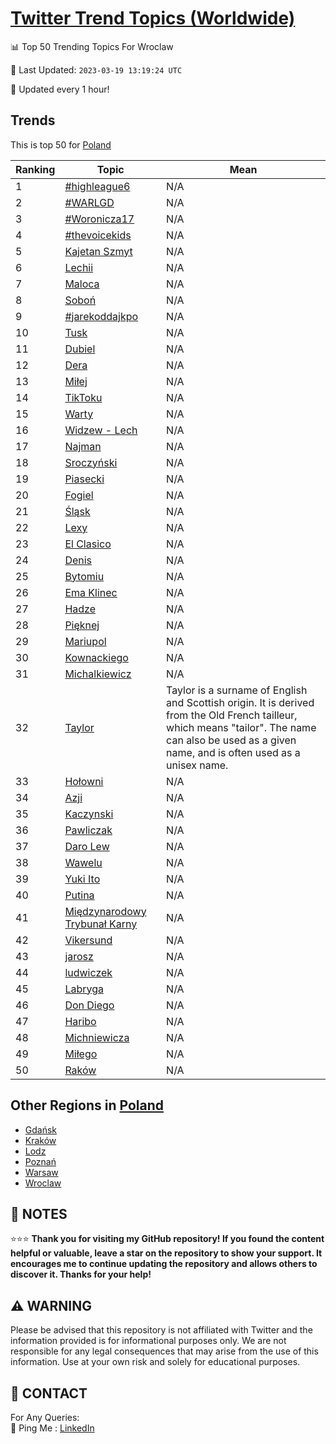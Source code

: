 [Twitter Trend Topics (Worldwide)](https://github.com/ErcinDedeoglu/Twitter-Trend-Topics)
==========


📊 Top 50 Trending Topics For Wroclaw

📆 Last Updated: `2023-03-19 13:19:24 UTC`

🔧 Updated every 1 hour!


## Trends

This is top 50 for [Poland](</Poland>)

| Ranking | Topic | Mean |
| ------- | ------------ | ------------ |
| 1 | [#highleague6](http://twitter.com/search?q=%23highleague6) | N/A |
| 2 | [#WARLGD](http://twitter.com/search?q=%23WARLGD) | N/A |
| 3 | [#Woronicza17](http://twitter.com/search?q=%23Woronicza17) | N/A |
| 4 | [#thevoicekids](http://twitter.com/search?q=%23thevoicekids) | N/A |
| 5 | [Kajetan Szmyt](http://twitter.com/search?q=Kajetan+Szmyt) | N/A |
| 6 | [Lechii](http://twitter.com/search?q=Lechii) | N/A |
| 7 | [Maloca](http://twitter.com/search?q=Maloca) | N/A |
| 8 | [Soboń](http://twitter.com/search?q=Sobo%c5%84) | N/A |
| 9 | [#jarekoddajkpo](http://twitter.com/search?q=%23jarekoddajkpo) | N/A |
| 10 | [Tusk](http://twitter.com/search?q=Tusk) | N/A |
| 11 | [Dubiel](http://twitter.com/search?q=Dubiel) | N/A |
| 12 | [Dera](http://twitter.com/search?q=Dera) | N/A |
| 13 | [Miłej](http://twitter.com/search?q=Mi%c5%82ej) | N/A |
| 14 | [TikToku](http://twitter.com/search?q=TikToku) | N/A |
| 15 | [Warty](http://twitter.com/search?q=Warty) | N/A |
| 16 | [Widzew - Lech](http://twitter.com/search?q=Widzew+-+Lech) | N/A |
| 17 | [Najman](http://twitter.com/search?q=Najman) | N/A |
| 18 | [Sroczyński](http://twitter.com/search?q=Sroczy%c5%84ski) | N/A |
| 19 | [Piasecki](http://twitter.com/search?q=Piasecki) | N/A |
| 20 | [Fogiel](http://twitter.com/search?q=Fogiel) | N/A |
| 21 | [Śląsk](http://twitter.com/search?q=%c5%9al%c4%85sk) | N/A |
| 22 | [Lexy](http://twitter.com/search?q=Lexy) | N/A |
| 23 | [El Clasico](http://twitter.com/search?q=El+Clasico) | N/A |
| 24 | [Denis](http://twitter.com/search?q=Denis) | N/A |
| 25 | [Bytomiu](http://twitter.com/search?q=Bytomiu) | N/A |
| 26 | [Ema Klinec](http://twitter.com/search?q=Ema+Klinec) | N/A |
| 27 | [Hadze](http://twitter.com/search?q=Hadze) | N/A |
| 28 | [Pięknej](http://twitter.com/search?q=Pi%c4%99knej) | N/A |
| 29 | [Mariupol](http://twitter.com/search?q=Mariupol) | N/A |
| 30 | [Kownackiego](http://twitter.com/search?q=Kownackiego) | N/A |
| 31 | [Michalkiewicz](http://twitter.com/search?q=Michalkiewicz) | N/A |
| 32 | [Taylor](http://twitter.com/search?q=Taylor) | Taylor is a surname of English and Scottish origin. It is derived from the Old French tailleur, which means "tailor". The name can also be used as a given name, and is often used as a unisex name. |
| 33 | [Hołowni](http://twitter.com/search?q=Ho%c5%82owni) | N/A |
| 34 | [Azji](http://twitter.com/search?q=Azji) | N/A |
| 35 | [Kaczynski](http://twitter.com/search?q=Kaczynski) | N/A |
| 36 | [Pawliczak](http://twitter.com/search?q=Pawliczak) | N/A |
| 37 | [Daro Lew](http://twitter.com/search?q=Daro+Lew) | N/A |
| 38 | [Wawelu](http://twitter.com/search?q=Wawelu) | N/A |
| 39 | [Yuki Ito](http://twitter.com/search?q=Yuki+Ito) | N/A |
| 40 | [Putina](http://twitter.com/search?q=Putina) | N/A |
| 41 | [Międzynarodowy Trybunał Karny](http://twitter.com/search?q=Mi%c4%99dzynarodowy+Trybuna%c5%82+Karny) | N/A |
| 42 | [Vikersund](http://twitter.com/search?q=Vikersund) | N/A |
| 43 | [jarosz](http://twitter.com/search?q=jarosz) | N/A |
| 44 | [ludwiczek](http://twitter.com/search?q=ludwiczek) | N/A |
| 45 | [Labryga](http://twitter.com/search?q=Labryga) | N/A |
| 46 | [Don Diego](http://twitter.com/search?q=Don+Diego) | N/A |
| 47 | [Haribo](http://twitter.com/search?q=Haribo) | N/A |
| 48 | [Michniewicza](http://twitter.com/search?q=Michniewicza) | N/A |
| 49 | [Miłego](http://twitter.com/search?q=Mi%c5%82ego) | N/A |
| 50 | [Raków](http://twitter.com/search?q=Rak%c3%b3w) | N/A |



## Other Regions in [Poland](</Poland>)

* [Gdańsk](</Poland/Gdańsk.md>)
* [Kraków](</Poland/Kraków.md>)
* [Lodz](</Poland/Lodz.md>)
* [Poznań](</Poland/Poznań.md>)
* [Warsaw](</Poland/Warsaw.md>)
* [Wroclaw](</Poland/Wroclaw.md>)



## 📝 NOTES

⭐⭐⭐ **Thank you for visiting my GitHub repository! If you found the content helpful or valuable, leave a star on the repository to show your support. It encourages me to continue updating the repository and allows others to discover it. Thanks for your help!**


## ⚠️ WARNING

Please be advised that this repository is not affiliated with Twitter and the information provided is for informational purposes only. We are not responsible for any legal consequences that may arise from the use of this information. Use at your own risk and solely for educational purposes.


## 📨 CONTACT

 For Any Queries:  
            🏓 Ping Me : [LinkedIn](https://www.linkedin.com/in/ercindedeoglu/)
